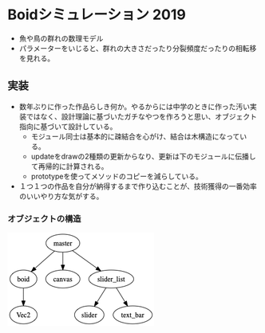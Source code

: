 # Boidシミュレーション 2019
- 魚や鳥の群れの数理モデル
- パラメーターをいじると、群れの大きさだったり分裂頻度だったりの相転移を見れる。

## 実装
- 数年ぶりに作った作品らしき何か。やるからには中学のときに作った汚い実装ではなく、設計理論に基づいたガチなやつを作ろうと思い、オブジェクト指向に基づいて設計している。
    - モジュール同士は基本的に疎結合を心がけ、結合は木構造になっている。
    - updateをdrawの2種類の更新からなり、更新は下のモジュールに伝播して再帰的に計算される。
    - prototypeを使ってメソッドのコピーを減らしている。
- １つ１つの作品を自分が納得するまで作り込むことが、技術獲得の一番効率のいいやり方な気がする。

### オブジェクトの構造
![](structure.png)